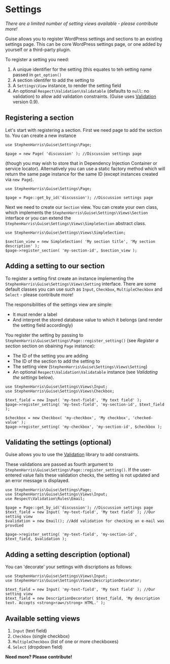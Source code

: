 # Settings

*There are a limited number of setting views available - please contribute more!*

Guise allows you to register WordPress settings and sections to an existing settings page.
This can be core WordPress settings page, or one added by yourself or a third-party plugin.

To register a setting you need:

 1. A unique identifier for the setting (this equates to teh setting name passed in `get_option()`
 2. A section identifer to add the setting to
 3. A `Settings\View` instance, to render the setting field
 4. An optional `Respect\Validation\Validatable` (defaults to `null`: no validation) to allow add validation constraints. (Guise uses [Validation](https://github.com/Respect/Validation) version 0.9).
 
 
## Registering a section
 
Let's start with registering a section. First we need page to add the 
section to. You can create a new instance
 
```
use StephenHarris\Guise\Settings\Page;
 
$page = new Page( 'discussion' ); //Discussion settings page
```
 
(though you may wish to store that in Dependency Injection Container or
service locator). Alternatively you can use a static factory method which
will return the same page instance for the same ID (except instances created 
via `new Page`).
 
```
use StephenHarris\Guise\Settings\Page;

$page = Page::get_by_id('discussion'); //Discussion settings page
```
 
Next we need to create our `Section` view. You can create your own class,
which implements the `StephenHarris\Guise\Settings\Views\Section` interface
or you can extend the `StephenHarris\Guise\Settings\Views\SimpleSection` abstract
class.

```
use StephenHarris\Guise\Settings\Views\SimpleSection;

$section_view = new SimpleSection( 'My section title', 'My section description' );
$page->register_section( 'my-section-id', $section_view );
```
 
## Adding a setting to our section

To register a setting first create an instance implementing the `StephenHarris\Guise\Settings\Views\Setting`
interface. There are some default classes you can use such as `Input`, `Checkbox`, `MultipleCheckbox`
and `Select` - please contribute more!
 
The responsibilities of the settings view are simple: 

 - It must render a label
 - And interpret the stored database value to which it belongs (and render 
  the setting field accordingly)

You register the setting by passing to `StephenHarris\Guise\Settings\Page::register_setting()`
(see *Register a section* section on obaining `Page` instance):
 
 - The ID of the setting you are adding
 - The ID of the section to add the setting to
 - The setting view (`StephenHarris\Guise\Settings\Views\Setting`)
 - An optional `Respect\Validation\Validatable` instance (see *Validating the settings*
   below).
    
```
use StephenHarris\Guise\Settings\Views\Input;
use StephenHarris\Guise\Settings\Views\Checkbox;
 
$text_field = new Input( 'my-text-field', 'My text field' );
$page->register_setting( 'my-text-field', 'my-section-id', $text_field );
 
$checkbox = new Checkbox( 'my-checkbox', 'My checkbox', 'checked-value' );
$page->register_setting( 'my-checkbox', 'my-section-id', $checkbox );
```
 
## Validating the settings (optional)
 
Guise allows you to use the [Validation](https://github.com/Respect/Validation)
library to add constraints. 
 
These validations are passed as fourth argument to `StephenHarris\Guise\Settings\Page::register_setting()`.
If the user-entered value fails these validation checks, the setting is not updated and an error message is displayed.
 
 
```
use StephenHarris\Guise\Settings\Page;
use StephenHarris\Guise\Settings\Views\Input;
use Respect\Validation\Rules\Email;

$page = Page::get_by_id('discussion'); //Discussion settings page
$text_field = new Input( 'my-text-field', 'My text field' ); //Our setting view
$validation = new Email(); //Add validation for checking an e-mail was provdied
 
$page->register_setting( 'my-text-field', 'my-section-id', $text_field, $validation );
```
  
## Adding a setting description (optional)
 
You can 'decorate' your settings with discriptions as follows:

```
use StephenHarris\Guise\Settings\Views\Input;
use StephenHarris\Guise\Settings\Views\DescriptionDecorator;

$text_field = new Input( 'my-text-field', 'My text field' ); //Our setting view
$text_field = new DescriptionDecorator( $text_field, 'My description text. Accepts <strong>raw</strong> HTML.' );
```
 
 
## Available setting views

1. `Input` (text field)
2. `Checkbox` (single checkbox)
3. `MultipleCheckbox` (list of one or more checkboxes)
4. `Select` (dropdown field)

**Need more? Please contribute!**
